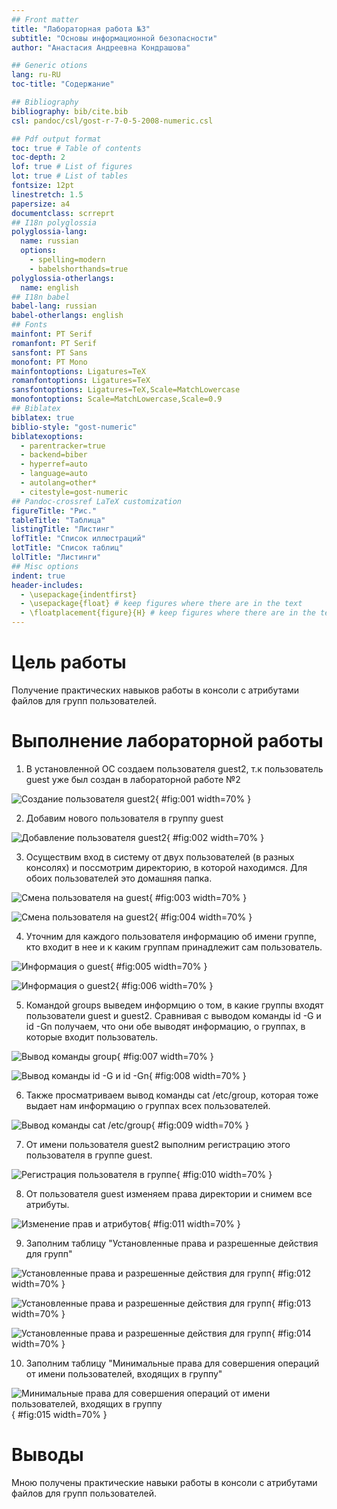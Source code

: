 ```yaml
---
## Front matter
title: "Лабораторная работа №3"
subtitle: "Основы информационной безопасности"
author: "Анастасия Андреевна Кондрашова"

## Generic otions
lang: ru-RU
toc-title: "Содержание"

## Bibliography
bibliography: bib/cite.bib
csl: pandoc/csl/gost-r-7-0-5-2008-numeric.csl

## Pdf output format
toc: true # Table of contents
toc-depth: 2
lof: true # List of figures
lot: true # List of tables
fontsize: 12pt
linestretch: 1.5
papersize: a4
documentclass: scrreprt
## I18n polyglossia
polyglossia-lang:
  name: russian
  options:
	- spelling=modern
	- babelshorthands=true
polyglossia-otherlangs:
  name: english
## I18n babel
babel-lang: russian
babel-otherlangs: english
## Fonts
mainfont: PT Serif
romanfont: PT Serif
sansfont: PT Sans
monofont: PT Mono
mainfontoptions: Ligatures=TeX
romanfontoptions: Ligatures=TeX
sansfontoptions: Ligatures=TeX,Scale=MatchLowercase
monofontoptions: Scale=MatchLowercase,Scale=0.9
## Biblatex
biblatex: true
biblio-style: "gost-numeric"
biblatexoptions:
  - parentracker=true
  - backend=biber
  - hyperref=auto
  - language=auto
  - autolang=other*
  - citestyle=gost-numeric
## Pandoc-crossref LaTeX customization
figureTitle: "Рис."
tableTitle: "Таблица"
listingTitle: "Листинг"
lofTitle: "Список иллюстраций"
lotTitle: "Список таблиц"
lolTitle: "Листинги"
## Misc options
indent: true
header-includes:
  - \usepackage{indentfirst}
  - \usepackage{float} # keep figures where there are in the text
  - \floatplacement{figure}{H} # keep figures where there are in the text
---
```


# Цель работы

Получение практических навыков работы в консоли с атрибутами файлов для групп пользователей.

# Выполнение лабораторной работы

1. В установленной ОС создаем пользователя guest2, т.к пользователь guest уже был создан в лабораторной работе №2

![Создание пользователя guest2](image/01.png){ #fig:001 width=70% }

2. Добавим нового пользователя в группу guest

![Добавление пользователя guest2](image/02.png){ #fig:002 width=70% }

3. Осуществим вход в систему от двух пользователей (в разных консолях) и поссмотрим директорию, в которой находимся. Для обоих пользователей это домашняя папка.

![Смена пользователя на guest](image/03.png){ #fig:003 width=70% }

![Смена пользователя на guest2](image/04.png){ #fig:004 width=70% }

4. Уточним для каждого пользователя информацию об имени группе, кто входит в нее и к каким группам принадлежит сам пользователь.

![Информация о guest](image/05.png){ #fig:005 width=70% }

![Информация о guest2](image/06.png){ #fig:006 width=70% }

5. Командой groups выведем информцию о том, в какие группы входят пользователи guest и guest2. Сравнивая с выводом команды id -G и id -Gn получаем, что они обе выводят информацию, о группах, в которые входит пользователь.

![Вывод команды group](image/07.png){ #fig:007 width=70% }

![Вывод команды id -G и id -Gn](image/08.png){ #fig:008 width=70% }

6. Также просматриваем вывод команды cat /etc/group, которая тоже выдает нам информацию о группах всех пользователей.

![Вывод команды cat /etc/group](image/09.png){ #fig:009 width=70% }

7. От имени пользователя guest2 выполним регистрацию этого пользователя в группе guest.

![Регистрация пользователя в группе](image/10.png){ #fig:010 width=70% }

8. От пользователя guest изменяем права директории и снимем все атрибуты.

![Изменение прав и атрибутов](image/11.png){ #fig:011 width=70% }

9. Заполним таблицу "Установленные права и разрешенные действия для групп"

![Установленные права и разрешенные действия для групп](image/12.png){ #fig:012 width=70% }

![Установленные права и разрешенные действия для групп](image/13.png){ #fig:013 width=70% }

![Установленные права и разрешенные действия для групп](image/14.png){ #fig:014 width=70% }


10. Заполним таблицу "Минимальные права для совершения операций от имени пользователей, входящих в группу"

![Минимальные права для совершения операций от имени пользователей, входящих в группу](image/15.png){ #fig:015 width=70% }


# Выводы

Мною получены практические навыки работы в консоли с атрибутами файлов для групп пользователей.


